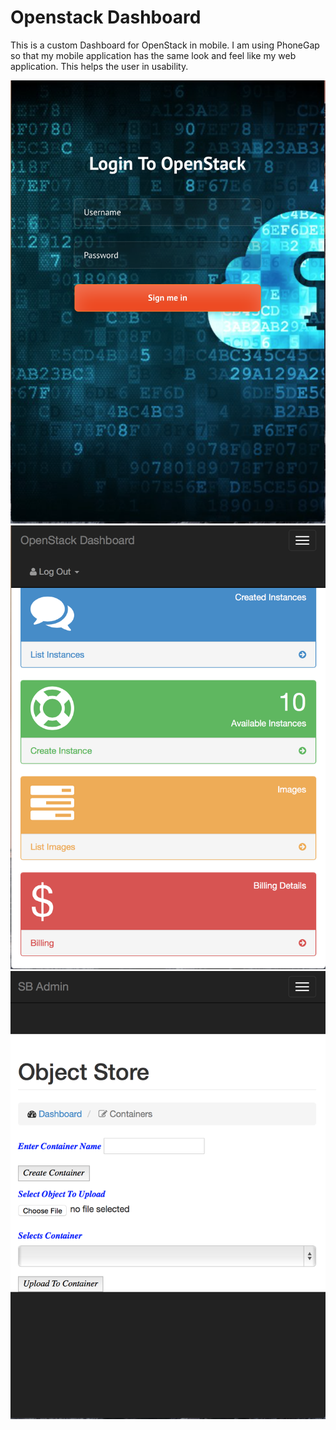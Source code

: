 Openstack Dashboard
===============

This is a custom Dashboard for OpenStack in mobile. I am using PhoneGap so that my mobile application has the same look and feel like my web application. This helps the user in usability.

![login.png](https://github.com/Sravyadara/AndroidProjects/blob/master/Openstack-Dashboard%20Phonegap/Screen%20Shot%202014-10-30%20at%209.29.17%20PM.png)
![dashboard.png](https://github.com/Sravyadara/AndroidProjects/blob/master/Openstack-Dashboard%20Phonegap/Screen%20Shot%202014-10-30%20at%209.26.38%20PM.png)
![storage.png](https://github.com/Sravyadara/AndroidProjects/blob/master/Openstack-Dashboard%20Phonegap/Screen%20Shot%202014-10-30%20at%209.30.08%20PM.png)

